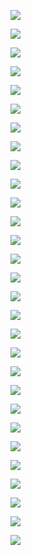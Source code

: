 ![](./screenshots/02_kafka_theory/2022-07-02-11-26-17.png)

![](./screenshots/02_kafka_theory/2022-07-02-19-01-20.png)

![](./screenshots/02_kafka_theory/2022-07-02-19-04-01.png)

![](./screenshots/02_kafka_theory/2022-07-02-19-06-01.png)

![](./screenshots/02_kafka_theory/2022-07-02-19-20-17.png)

![](./screenshots/02_kafka_theory/2022-07-02-19-27-19.png)

![](./screenshots/02_kafka_theory/2022-07-02-19-28-48.png)

![](./screenshots/02_kafka_theory/2022-07-02-19-30-53.png)

![](./screenshots/02_kafka_theory/2022-07-02-19-31-54.png)

![](./screenshots/02_kafka_theory/2022-07-02-19-52-01.png)

![](./screenshots/02_kafka_theory/2022-07-02-19-53-32.png)

![](./screenshots/02_kafka_theory/2022-07-02-21-47-53.png)

![](./screenshots/02_kafka_theory/2022-07-02-21-49-48.png)

![](./screenshots/02_kafka_theory/2022-07-02-21-52-26.png)

![](./screenshots/02_kafka_theory/2022-07-02-21-58-21.png)

![](./screenshots/02_kafka_theory/2022-07-02-22-00-22.png)

![](./screenshots/02_kafka_theory/2022-07-02-22-08-00.png)

![](./screenshots/02_kafka_theory/2022-07-02-22-09-36.png)

![](./screenshots/02_kafka_theory/2022-07-02-22-11-04.png)

![](./screenshots/02_kafka_theory/2022-07-02-22-14-26.png)

![](./screenshots/02_kafka_theory/2022-07-02-22-15-11.png)

![](./screenshots/02_kafka_theory/2022-07-02-22-16-13.png)

![](./screenshots/02_kafka_theory/2022-07-02-22-17-42.png)

![](./screenshots/02_kafka_theory/2022-07-02-22-19-01.png)

![](./screenshots/02_kafka_theory/2022-07-02-22-21-15.png)

![](./screenshots/02_kafka_theory/2022-07-02-22-22-13.png)

![](./screenshots/02_kafka_theory/2022-07-02-22-26-09.png)

![](./screenshots/02_kafka_theory/2022-07-02-22-26-48.png)

![](./screenshots/02_kafka_theory/2022-07-02-22-29-36.png)